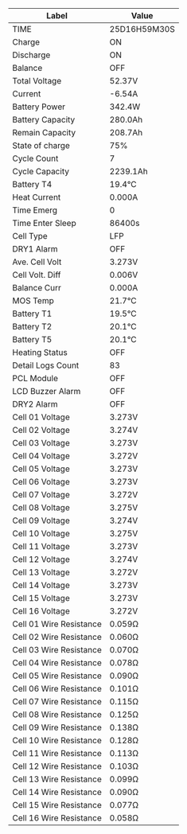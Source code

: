 | Label | Value |
|-------|------|
| TIME | 25D16H59M30S |
| Charge | ON |
| Discharge | ON |
| Balance | OFF |
| Total Voltage | 52.37V |
| Current | -6.54A |
| Battery Power | 342.4W |
| Battery Capacity | 280.0Ah |
| Remain Capacity | 208.7Ah |
| State of charge | 75% |
| Cycle Count | 7 |
| Cycle Capacity | 2239.1Ah |
| Battery T4 | 19.4°C |
| Heat Current | 0.000A |
| Time Emerg | 0 |
| Time Enter Sleep | 86400s |
| Cell Type | LFP |
| DRY1 Alarm | OFF |
| Ave. Cell Volt | 3.273V |
| Cell Volt. Diff | 0.006V |
| Balance Curr | 0.000A |
| MOS Temp | 21.7°C |
| Battery T1 | 19.5°C |
| Battery T2 | 20.1°C |
| Battery T5 | 20.1°C |
| Heating Status | OFF |
| Detail Logs Count | 83 |
| PCL Module | OFF |
| LCD Buzzer Alarm | OFF |
| DRY2 Alarm | OFF |
| Cell 01 Voltage | 3.273V |
| Cell 02 Voltage | 3.274V |
| Cell 03 Voltage | 3.273V |
| Cell 04 Voltage | 3.272V |
| Cell 05 Voltage | 3.273V |
| Cell 06 Voltage | 3.273V |
| Cell 07 Voltage | 3.272V |
| Cell 08 Voltage | 3.275V |
| Cell 09 Voltage | 3.274V |
| Cell 10 Voltage | 3.275V |
| Cell 11 Voltage | 3.273V |
| Cell 12 Voltage | 3.274V |
| Cell 13 Voltage | 3.272V |
| Cell 14 Voltage | 3.273V |
| Cell 15 Voltage | 3.273V |
| Cell 16 Voltage | 3.272V |
| Cell 01 Wire Resistance | 0.059Ω |
| Cell 02 Wire Resistance | 0.060Ω |
| Cell 03 Wire Resistance | 0.070Ω |
| Cell 04 Wire Resistance | 0.078Ω |
| Cell 05 Wire Resistance | 0.090Ω |
| Cell 06 Wire Resistance | 0.101Ω |
| Cell 07 Wire Resistance | 0.115Ω |
| Cell 08 Wire Resistance | 0.125Ω |
| Cell 09 Wire Resistance | 0.138Ω |
| Cell 10 Wire Resistance | 0.128Ω |
| Cell 11 Wire Resistance | 0.113Ω |
| Cell 12 Wire Resistance | 0.103Ω |
| Cell 13 Wire Resistance | 0.099Ω |
| Cell 14 Wire Resistance | 0.090Ω |
| Cell 15 Wire Resistance | 0.077Ω |
| Cell 16 Wire Resistance | 0.058Ω |
